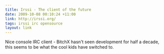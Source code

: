 ```yaml
---
title: Irssi - The client of the future
date: 2009-10-08 00:10:24 +11:00
link: http://irssi.org/
tags: irssi irc opensource
layout: link
---
```

Nice console IRC client - BitchX hasn't seen development for half a decade, this seems to be what the cool kids have switched to.
